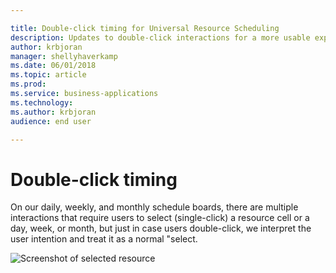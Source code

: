```yaml
---

title: Double-click timing for Universal Resource Scheduling
description: Updates to double-click interactions for a more usable experience.
author: krbjoran
manager: shellyhaverkamp
ms.date: 06/01/2018
ms.topic: article
ms.prod: 
ms.service: business-applications
ms.technology: 
ms.author: krbjoran
audience: end user

---
```


# Double-click timing

On our daily, weekly, and monthly schedule boards, there are multiple interactions that require users to select (single-click) a resource cell or a day, week, or month, but just in case users double-click, we interpret the user intention and treat it as a normal "select.

![Screenshot of selected resource](double-click-timing.png)